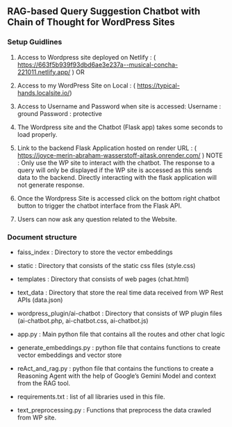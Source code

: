 ## RAG-based Query Suggestion Chatbot with Chain of Thought for WordPress Sites 

### Setup Guidlines

1) Access to Wordpress site deployed on Netlify : ( https://663f5b939f93dbd6ae3e237a--musical-concha-221011.netlify.app/ )
OR
2) Access to my WordPress Site on Local : ( https://typical-hands.localsite.io/)
3) Access to Username and Password  when site is accessed:
 Username : ground
 Password : protective


4) The Wordpress site  and the Chatbot (Flask app)  takes some seconds to load properly.
5) Link to the backend Flask Application hosted on render 
URL : ( https://joyce-merin-abraham-wasserstoff-aitask.onrender.com/ )
NOTE : Only use the WP site to interact with the chatbot. The response to a query will only be displayed if the WP site is accessed as this sends data to the backend. Directly interacting with the flask application will not generate response.

6) Once the Wordpress Site is accessed click on the bottom right chatbot button to trigger the chatbot interface from the Flask API.
7) Users can now ask any question related to the Website.

### Document structure

- faiss_index : Directory to store the vector embeddings

- static : Directory that consists of the static css files (style.css)

- templates : Directory that consists of web pages (chat.html)

- text_data : Directory that store the real time data received from WP Rest APIs (data.json)


- wordpress_plugin/ai-chatbot : Directory that consists of WP plugin files (ai-chatbot.php, ai-chatbot.css, ai-chatbot.js)

- app.py : Main python file that contains all the routes and other chat logic

- generate_embeddings.py : python file that contains functions to create vector embeddings and vector store

- reAct_and_rag.py : python file that contains the functions to create a Reasoning Agent with the help of Google’s Gemini Model and context from the RAG tool.

- requirements.txt  : list of all libraries used in this file.

- text_preprocessing.py : Functions that preprocess the data crawled from WP site.

